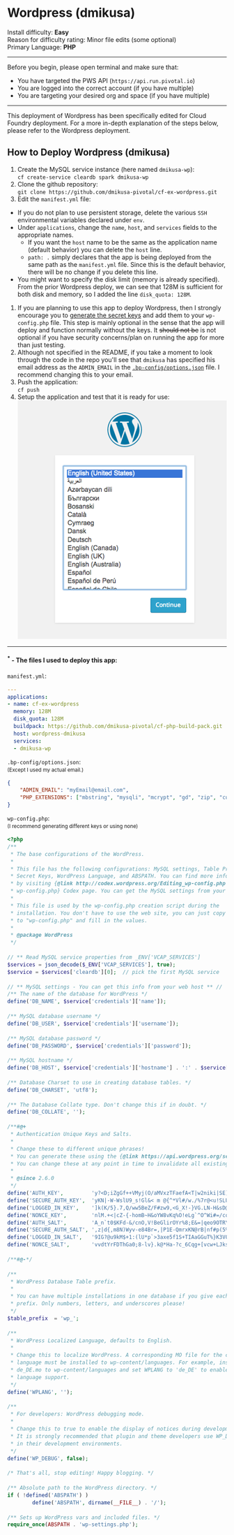 # Wordpress (dmikusa)

Install difficulty: **Easy**<br />
Reason for difficulty rating: Minor file edits (some optional)<br />
Primary Language: **PHP**

---

Before you begin, please open terminal and make sure that:
* You have targeted the PWS API (`https://api.run.pivotal.io`)
* You are logged into the correct account (if you have multiple)
* You are targeting your desired org and space (if you have multiple)

---

This deployment of Wordpress has been specifically edited for Cloud Foundry deployment. For a more in-depth explanation of the steps below, please refer to the Wordpress deployment.

## How to Deploy Wordpress (dmikusa)

1. Create the MySQL service instance (here named `dmikusa-wp`): <br />`cf create-service cleardb spark dmikusa-wp`
1. Clone the github repository: <br />`git clone https://github.com/dmikusa-pivotal/cf-ex-wordpress.git`
1. Edit the `manifest.yml` file:
  * If you do not plan to use persistent storage, delete the various `SSH` environmental variables declared under `env`.
  * Under `applications`, change the `name`, `host`, and `services` fields to the appropriate names.
    * If you want the `host` name to be the same as the application name (default behavior) you can delete the `host` line.
    * `path: .` simply declares that the app is being deployed from the same path as the `manifest.yml` file. Since this is the default behavior, there will be no change if you delete this line.
  * You might want to specify the disk limit (memory is already specified). From the prior Wordpress deploy, we can see that 128M is sufficient for both disk and memory, so I added the line `disk_quota: 128M`.
1. If you are planning to use this app to deploy Wordpress, then I strongly encourage you to [generate the secret keys](https://api.wordpress.org/secret-key/1.1/salt) and add them to your `wp-config.php` file. This step is mainly optional in the sense that the app will deploy and function normally without the keys. It ~~should not be~~ is not optional if you have security concerns/plan on running the app for more than just testing.
1. Although not specified in the README, if you take a moment to look through the code in the repo you'll see that `dmikusa` has specified his email address as the `ADMIN_EMAIL` in the [`.bp-config/options.json`](https://github.com/dmikusa-pivotal/cf-ex-wordpress/blob/master/.bp-config/options.json) file. I recommend changing this to your email.
1. Push the application: <br />`cf push`
1. Setup the application and test that it is ready for use: <br />![](../images/wordpressInstall-8.png)

---

#### <sup>\*</sup> - The files I used to deploy this app:

`manifest.yml`:

```yaml
---
applications:
- name: cf-ex-wordpress
  memory: 128M
  disk_quota: 128M
  buildpack: https://github.com/dmikusa-pivotal/cf-php-build-pack.git
  host: wordpress-dmikusa
  services:
  - dmikusa-wp
```

`.bp-config/options.json`:<br />
<small>(Except I used my actual email.)</small>
```json
{
    "ADMIN_EMAIL": "myEmail@email.com",
    "PHP_EXTENSIONS": ["mbstring", "mysqli", "mcrypt", "gd", "zip", "curl", "openssl", "sockets"]
}
```

`wp-config.php`:<br />
<small>(I recommend generating different keys or using none)</small>
```php
<?php
/**
 * The base configurations of the WordPress.
 *
 * This file has the following configurations: MySQL settings, Table Prefix,
 * Secret Keys, WordPress Language, and ABSPATH. You can find more information
 * by visiting {@link http://codex.wordpress.org/Editing_wp-config.php Editing
 * wp-config.php} Codex page. You can get the MySQL settings from your web host.
 *
 * This file is used by the wp-config.php creation script during the
 * installation. You don't have to use the web site, you can just copy this file
 * to "wp-config.php" and fill in the values.
 *
 * @package WordPress
 */

// ** Read MySQL service properties from _ENV['VCAP_SERVICES']
$services = json_decode($_ENV['VCAP_SERVICES'], true);
$service = $services['cleardb'][0];  // pick the first MySQL service

// ** MySQL settings - You can get this info from your web host ** //
/** The name of the database for WordPress */
define('DB_NAME', $service['credentials']['name']);

/** MySQL database username */
define('DB_USER', $service['credentials']['username']);

/** MySQL database password */
define('DB_PASSWORD', $service['credentials']['password']);

/** MySQL hostname */
define('DB_HOST', $service['credentials']['hostname'] . ':' . $service['credentials']['port']);

/** Database Charset to use in creating database tables. */
define('DB_CHARSET', 'utf8');

/** The Database Collate type. Don't change this if in doubt. */
define('DB_COLLATE', '');

/**#@+
 * Authentication Unique Keys and Salts.
 *
 * Change these to different unique phrases!
 * You can generate these using the {@link https://api.wordpress.org/secret-key/1.1/salt/ WordPress.org secret-key service}
 * You can change these at any point in time to invalidate all existing cookies. This will force all users to have to log in again.
 *
 * @since 2.6.0
 */
define('AUTH_KEY',         'y?<D;iZgGf++VMyj(O/aMVxzTFaefA<T|w2niki|SE] R0^1D9Z.UaChFlus|&PW');
define('SECURE_AUTH_KEY',  'yKN|-W-WslU9_s!Gl&< m @{^*Vl#/w./%7r@<u!SLU*Fh&>+R%A[GJWU8XfBz*-');
define('LOGGED_IN_KEY',    ']k(K/5}.7,Q/ww5BeZ/F#zw9,<G_X!-}VG.LN-H&sD@|M_iTKAF7-nT 61l3%Sn.');
define('NONCE_KEY',        'nlM.+<|cZ-{-homB~H&oYW8vKq%O!eLg`^O^Wi#=/cq_*`EL5P-wn=>sSiCq*^,L');
define('AUTH_SALT',        'A_n`t0$KFd-&/cnO,V!BeGlirOYr%8;E&=|qeo9OTRYh&rT3:U_/<cgTI~tN1T(d');
define('SECURE_AUTH_SALT', ',z|d{,m8N)Wyv-e84Br=,|P1E-QmrxKN@rB|nf#p(5%ZlAlj%gkr!c|p]30V.6Z5');
define('LOGGED_IN_SALT',   '9IG?@u9kM$+1:(lU*p`>3axe5f1S+TIAaGGuT%}K3V0QSvFA%?`=mo84I4HL;?8~');
define('NONCE_SALT',       'vvdtYrFDThGa0;8-lv}.k@*Ha-?c_6Cqg+[vcw+LJks1%;3;LD#{0,qirE%lZC#;');

/**#@-*/

/**
 * WordPress Database Table prefix.
 *
 * You can have multiple installations in one database if you give each a unique
 * prefix. Only numbers, letters, and underscores please!
 */
$table_prefix  = 'wp_';

/**
 * WordPress Localized Language, defaults to English.
 *
 * Change this to localize WordPress. A corresponding MO file for the chosen
 * language must be installed to wp-content/languages. For example, install
 * de_DE.mo to wp-content/languages and set WPLANG to 'de_DE' to enable German
 * language support.
 */
define('WPLANG', '');

/**
 * For developers: WordPress debugging mode.
 *
 * Change this to true to enable the display of notices during development.
 * It is strongly recommended that plugin and theme developers use WP_DEBUG
 * in their development environments.
 */
define('WP_DEBUG', false);

/* That's all, stop editing! Happy blogging. */

/** Absolute path to the WordPress directory. */
if ( !defined('ABSPATH') )
        define('ABSPATH', dirname(__FILE__) . '/');

/** Sets up WordPress vars and included files. */
require_once(ABSPATH . 'wp-settings.php');
```
